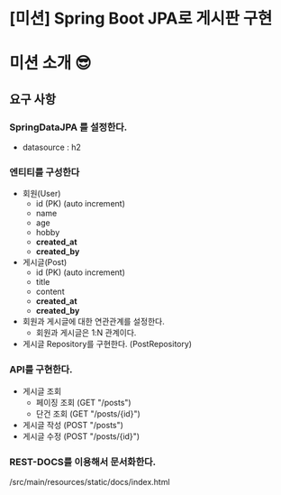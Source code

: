 # [미션] Spring Boot JPA로 게시판 구현

# 미션 소개 😎
## **요구 사항**

### **SpringDataJPA 를 설정한다.**

- datasource : h2

### **엔티티를 구성한다**

- 회원(User)
   - id (PK) (auto increment)
   - name
   - age
   - hobby
   - **created_at**
   - **created_by**
- 게시글(Post)
   - id (PK) (auto increment)
   - title
   - content
   - **created_at**
   - **created_by**
- 회원과 게시글에 대한 연관관계를 설정한다.
   - 회원과 게시글은 1:N 관계이다.
- 게시글 Repository를 구현한다. (PostRepository)

### **API를 구현한다.**

- 게시글 조회
   - 페이징 조회 (GET "/posts")
   - 단건 조회 (GET "/posts/{id}")
- 게시글 작성 (POST "/posts")
- 게시글 수정 (POST "/posts/{id}")

### **REST-DOCS를 이용해서 문서화한다.**
/src/main/resources/static/docs/index.html
